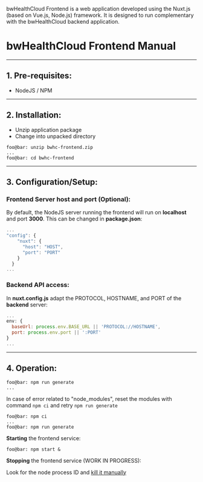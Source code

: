 bwHealthCloud Frontend is a web application developed using the Nuxt.js (based on Vue.js, Node.js) framework. It is designed to run complementary with the bwHealthCloud backend application.

# bwHealthCloud Frontend Manual

-----
## 1. Pre-requisites:

* NodeJS / NPM

-----
## 2. Installation:

* Unzip application package
* Change into unpacked directory 

```
foo@bar: unzip bwhc-frontend.zip
...
foo@bar: cd bwhc-frontend
```

--------
## 3. Configuration/Setup: 

### Frontend Server host and port (Optional):

By default, the NodeJS server running the frontend will run on __localhost__ and port __3000__.
This can be changed in __package.json__:

```javascript
...
"config": {
    "nuxt": {
      "host": "HOST",
      "port": "PORT"
    }
  }
...

```

### Backend API access:

In __nuxt.config.js__ adapt the PROTOCOL, HOSTNAME, and PORT of the __backend__ server:

```javascript
...
env: {
  baseUrl: process.env.BASE_URL || 'PROTOCOL://HOSTNAME',
  port: process.env.port || ':PORT'
}
...

```

-------
## 4. Operation:

```
foo@bar: npm run generate
...
```

In case of error related to "node_modules", reset the modules with command <code>npm ci</code> and retry <code>npm run generate</code>
```
foo@bar: npm ci
...
foo@bar: npm run generate
```

__Starting__ the frontend service:

```
foo@bar: npm start &
```

__Stopping__ the frontend service (WORK IN PROGRESS):

 Look for the node process ID and [kill it manually](https://dev.to/dvddpl/how-to-kill-a-node-process-5d13)

